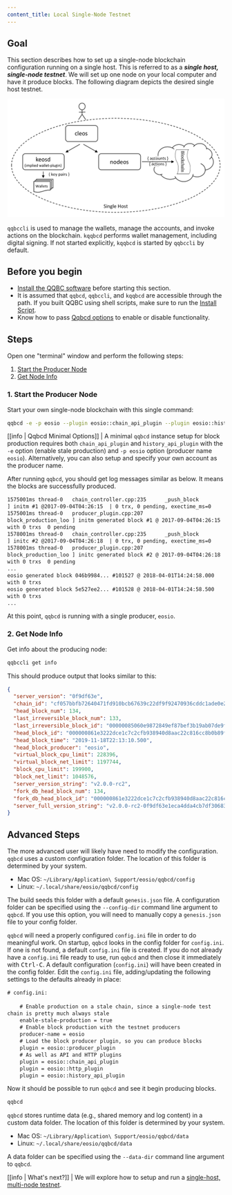 ```yaml
---
content_title: Local Single-Node Testnet
---
```


## Goal

This section describes how to set up a single-node blockchain configuration running on a single host.  This is referred to as a _**single host, single-node testnet**_.  We will set up one node on your local computer and have it produce blocks.  The following diagram depicts the desired single host testnet.

![Single host single node testnet](single-host-single-node-testnet.png)

`qqbccli` is used to manage the wallets, manage the accounts, and invoke actions on the blockchain.  `kqqbcd` performs wallet management, including digital signing.  If not started explicitly, `kqqbcd` is started by `qqbccli` by default.

## Before you begin

* [Install the QQBC software](../../../00_install/index.md) before starting this section.
* It is assumed that `qqbcd`, `qqbccli`, and `kqqbcd` are accessible through the path. If you built QQBC using shell scripts, make sure to run the [Install Script](../../../00_install/01_build-from-source/01_shell-scripts/03_install-qqbc-binaries.md).
* Know how to pass [Qqbcd options](../../02_usage/00_qqbcd-options.md) to enable or disable functionality.

## Steps

Open one "terminal" window and perform the following steps:

1. [Start the Producer Node](#1-start-the-producer-node)
2. [Get Node Info](#2-get-node-info)

### 1. Start the Producer Node

Start your own single-node blockchain with this single command:

```sh
qqbcd -e -p eosio --plugin eosio::chain_api_plugin --plugin eosio::history_api_plugin
```

[[info | Qqbcd Minimal Options]]
| A minimal `qqbcd` instance setup for block production requires both `chain_api_plugin` and `history_api_plugin` with the `-e` option (enable stale production) and `-p eosio` option (producer name `eosio`). Alternatively, you can also setup and specify your own account as the producer name.

After running `qqbcd`, you should get log messages similar as below. It means the blocks are successfully produced.

```console
1575001ms thread-0   chain_controller.cpp:235      _push_block          ] initm #1 @2017-09-04T04:26:15  | 0 trx, 0 pending, exectime_ms=0
1575001ms thread-0   producer_plugin.cpp:207       block_production_loo ] initm generated block #1 @ 2017-09-04T04:26:15 with 0 trxs  0 pending
1578001ms thread-0   chain_controller.cpp:235      _push_block          ] initc #2 @2017-09-04T04:26:18  | 0 trx, 0 pending, exectime_ms=0
1578001ms thread-0   producer_plugin.cpp:207       block_production_loo ] initc generated block #2 @ 2017-09-04T04:26:18 with 0 trxs  0 pending
...
eosio generated block 046b9984... #101527 @ 2018-04-01T14:24:58.000 with 0 trxs
eosio generated block 5e527ee2... #101528 @ 2018-04-01T14:24:58.500 with 0 trxs
...
```
At this point, `qqbcd` is running with a single producer, `eosio`.

### 2. Get Node Info

Get info about the producing node:

```sh
qqbccli get info
```

This should produce output that looks similar to this:

```json
{
  "server_version": "0f9df63e",
  "chain_id": "cf057bbfb72640471fd910bcb67639c22df9f92470936cddc1ade0e2f2e7dc4f",
  "head_block_num": 134,
  "last_irreversible_block_num": 133,
  "last_irreversible_block_id": "00000085060e9872849ef87bef3b19ab07de9faaed71154510c7f0aeeaddae2c",
  "head_block_id": "000000861e3222dce1c7c2cfb938940d8aac22c816cc8b0b89f6bf65a8ad5bdc",
  "head_block_time": "2019-11-18T22:13:10.500",
  "head_block_producer": "eosio",
  "virtual_block_cpu_limit": 228396,
  "virtual_block_net_limit": 1197744,
  "block_cpu_limit": 199900,
  "block_net_limit": 1048576,
  "server_version_string": "v2.0.0-rc2",
  "fork_db_head_block_num": 134,
  "fork_db_head_block_id": "000000861e3222dce1c7c2cfb938940d8aac22c816cc8b0b89f6bf65a8ad5bdc",
  "server_full_version_string": "v2.0.0-rc2-0f9df63e1eca4dda4cb7df30683f4a1220599444"
}
```

## Advanced Steps

The more advanced user will likely have need to modify the configuration.  `qqbcd` uses a custom configuration folder.  The location of this folder is determined by your system.

* Mac OS: `~/Library/Application\ Support/eosio/qqbcd/config`
* Linux: `~/.local/share/eosio/qqbcd/config`

The build seeds this folder with a default `genesis.json` file.  A configuration folder can be specified using the `--config-dir` command line argument to `qqbcd`.  If you use this option, you will need to manually copy a `genesis.json` file to your config folder.
 
`qqbcd` will need a properly configured `config.ini` file in order to do meaningful work.  On startup, `qqbcd` looks in the config folder for `config.ini`.  If one is not found, a default `config.ini` file is created.  If you do not already have a `config.ini` file ready to use, run `qqbcd` and then close it immediately with <kbd>Ctrl-C</kbd>.  A default configuration (`config.ini`) will have been created in the config folder.  Edit the `config.ini` file, adding/updating the following settings to the defaults already in place:

```console
# config.ini:

    # Enable production on a stale chain, since a single-node test chain is pretty much always stale
    enable-stale-production = true
    # Enable block production with the testnet producers
    producer-name = eosio
    # Load the block producer plugin, so you can produce blocks
    plugin = eosio::producer_plugin
    # As well as API and HTTP plugins
    plugin = eosio::chain_api_plugin
    plugin = eosio::http_plugin
    plugin = eosio::history_api_plugin
```

Now it should be possible to run `qqbcd` and see it begin producing blocks.

```sh
qqbcd
```

`qqbcd` stores runtime data (e.g., shared memory and log content) in a custom data folder.  The location of this folder is determined by your system.

* Mac OS: `~/Library/Application\ Support/eosio/qqbcd/data`
* Linux: `~/.local/share/eosio/qqbcd/data`
 
A data folder can be specified using the `--data-dir` command line argument to `qqbcd`.

[[info | What's next?]]
| We will explore how to setup and run a [single-host, multi-node testnet](01_local-multi-node-testnet.md).
